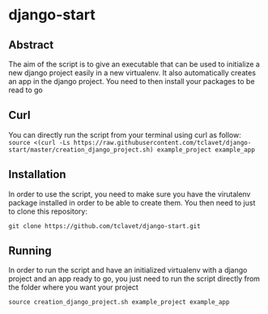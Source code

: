 # django-start
## Abstract
The aim of the script is to give an executable that can be used to initialize a new django project easily in a new virtualenv.
It also automatically creates an app in the django project. You need to then install your packages to be read to go

## Curl
You can directly run the script from your terminal using curl as follow:
`source <(curl -Ls https://raw.githubusercontent.com/tclavet/django-start/master/creation_django_project.sh) example_project example_app`

## Installation
In order to use the script, you need to make sure you have the virutalenv package installed in order to be able to create them.
You then need to just to clone this repository:

`git clone https://github.com/tclavet/django-start.git`

## Running
In order to run the script and have an initialized virtualenv with a django project and an app ready to go, you just need to run the script directly from the folder where you want your project

`source creation_django_project.sh example_project example_app`

